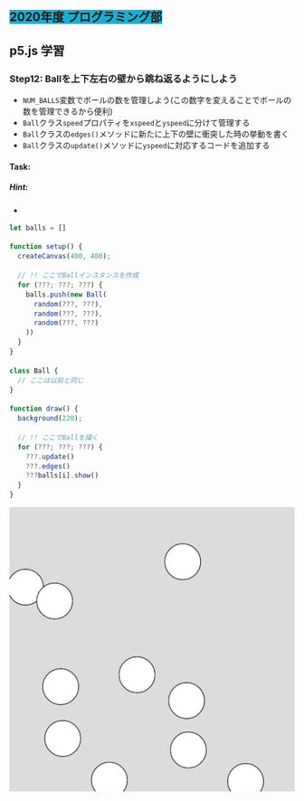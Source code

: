 ## <span style="background: #1aafd0">2020年度 プログラミング部</span>

## p5.js 学習

### Step12: Ballを上下左右の壁から跳ね返るようにしよう

* `NUM_BALLS`変数でボールの数を管理しよう(この数字を変えることでボールの数を管理できるから便利)
* `Ball`クラス`speed`プロパティを`xspeed`と`yspeed`に分けて管理する
* `Ball`クラスの`edges()`メソッドに新たに上下の壁に衝突した時の挙動を書く
* `Ball`クラスの`update()`メソッドに`yspeed`に対応するコードを追加する











#### Task: 

##### Hint: 


* 



```js
let balls = []

function setup() {
  createCanvas(400, 400);

  // !! ここでBallインスタンスを作成
  for (???; ???; ???) {
    balls.push(new Ball(
      random(???, ???),
      random(???, ???),
      random(???, ???)
    ))
  }
}

class Ball {
  // ここは以前と同じ
}

function draw() {
  background(220);

  // !! ここでBallを描く
  for (???; ???; ???) {
    ???.update()
    ???.edges()
    ???balls[i].show()
  }
}
```

![step8-2](pics/step11.png)

